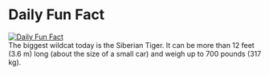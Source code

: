 # Daily Fun Fact
[![Daily Fun Fact](https://github.com/huy2x/daily-fun-facts/actions/workflows/daily-fun-facts.yml/badge.svg)](https://github.com/huy2x/daily-fun-facts/actions/workflows/daily-fun-facts.yml)<br/>
The biggest wildcat today is the Siberian Tiger. It can be more than 12 feet (3.6 m) long (about the size of a small car) and weigh up to 700 pounds (317 kg).
